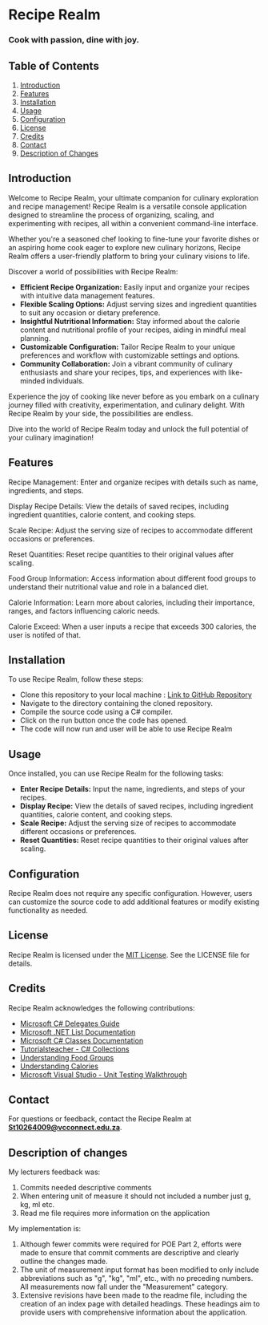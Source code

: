 # Recipe Realm
### Cook with passion, dine with joy.

## Table of Contents

1. [Introduction](#introduction)
2. [Features](#features)
3. [Installation](#installation)
4. [Usage](#usage)
5. [Configuration](#configuration)
6. [License](#license)
7. [Credits](#credits)
8. [Contact](#contact)
9. [Description of Changes](#description-of-changes)



## Introduction

Welcome to Recipe Realm, your ultimate companion for culinary exploration and recipe management! Recipe Realm is a versatile console application designed to streamline the process of organizing, scaling, and experimenting with recipes, all within a convenient command-line interface.

Whether you're a seasoned chef looking to fine-tune your favorite dishes or an aspiring home cook eager to explore new culinary horizons, Recipe Realm offers a user-friendly platform to bring your culinary visions to life.

Discover a world of possibilities with Recipe Realm:

- **Efficient Recipe Organization:** Easily input and organize your recipes with intuitive data management features.
- **Flexible Scaling Options:** Adjust serving sizes and ingredient quantities to suit any occasion or dietary preference.
- **Insightful Nutritional Information:** Stay informed about the calorie content and nutritional profile of your recipes, aiding in mindful meal planning.
- **Customizable Configuration:** Tailor Recipe Realm to your unique preferences and workflow with customizable settings and options.
- **Community Collaboration:** Join a vibrant community of culinary enthusiasts and share your recipes, tips, and experiences with like-minded individuals.

Experience the joy of cooking like never before as you embark on a culinary journey filled with creativity, experimentation, and culinary delight. With Recipe Realm by your side, the possibilities are endless.

Dive into the world of Recipe Realm today and unlock the full potential of your culinary imagination!

## Features

Recipe Management:
Enter and organize recipes with details such as name, ingredients, and steps.

Display Recipe Details:
View the details of saved recipes, including ingredient quantities, calorie content, and cooking steps.

Scale Recipe:
Adjust the serving size of recipes to accommodate different occasions or preferences.

Reset Quantities:
Reset recipe quantities to their original values after scaling.

Food Group Information:
Access information about different food groups to understand their nutritional value and role in a balanced diet.

Calorie Information:
Learn more about calories, including their importance, ranges, and factors influencing caloric needs.

Calorie Exceed:
When a user inputs a recipe that exceeds 300 calories, the user is notifed of that.

## Installation

To use Recipe Realm, follow these steps:

- Clone this repository to your local machine : [Link to GitHub Repository](https://github.com/VCDN-2024/prog6221-part-2-Rhea0524.git)
- Navigate to the directory containing the cloned repository.
- Compile the source code using a C# compiler.
- Click on the run button once the code has opened.
- The code will now run and user will be able to use Recipe Realm

## Usage

Once installed, you can use Recipe Realm for the following tasks:

- **Enter Recipe Details:** Input the name, ingredients, and steps of your recipes.
- **Display Recipe:** View the details of saved recipes, including ingredient quantities, calorie content, and cooking steps.
- **Scale Recipe:** Adjust the serving size of recipes to accommodate different occasions or preferences.
- **Reset Quantities:** Reset recipe quantities to their original values after scaling.

## Configuration

Recipe Realm does not require any specific configuration. However, users can customize the source code to add additional features or modify existing functionality as needed.

## License
Recipe Realm is licensed under the [MIT License](https://github.com/VCDN-2024/prog6221-part-2-Rhea0524/blob/main/MIT%20License). See the LICENSE file for details.

## Credits

Recipe Realm acknowledges the following contributions:

- [Microsoft C# Delegates Guide](https://learn.microsoft.com/en-us/dotnet/csharp/programming-guide/delegates/)
- [Microsoft .NET List<T> Documentation](https://learn.microsoft.com/en-us/dotnet/api/system.collections.generic.list-1?view=net-8.0)
- [Microsoft C# Classes Documentation](https://learn.microsoft.com/en-us/dotnet/csharp/fundamentals/types/classes)
- [Tutorialsteacher - C# Collections](https://www.tutorialsteacher.com/csharp/csharp-collection)
- [Understanding Food Groups](https://sweetlife.org.za/what-are-the-different-food-groups-a-simple-explanation/)
- [Understanding Calories](https://www.medicalnewstoday.com/articles/263028#:~:text=A%20calorie%20is%20a%20unit,reducing%20the%20intake%20of%20calories.)
- [Microsoft Visual Studio - Unit Testing Walkthrough](https://learn.microsoft.com/en-us/visualstudio/test/walkthrough-creating-and-running-unit-tests-for-managed-code?view=vs-2022)


## Contact

For questions or feedback, contact the Recipe Realm at **St10264009@vcconnect.edu.za**.

## Description of changes 

My lecturers feedback was: 
1. Commits needed descriptive comments
2.  When entering unit of measure it should not included a number just g, kg, ml etc.
3.  Read me file requires more information on the application

My implementation is:
1. Although fewer commits were required for POE Part 2, efforts were made to ensure that commit comments are descriptive and clearly outline the changes made.
2. The unit of measurement input format has been modified to only include abbreviations such as "g", "kg", "ml", etc., with no preceding numbers. All measurements now fall under the "Measurement" category.
3. Extensive revisions have been made to the readme file, including the creation of an index page with detailed headings. These headings aim to provide users with comprehensive information about the application.



